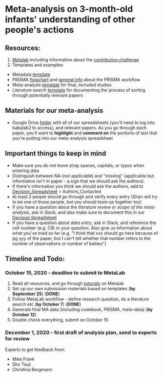 # Meta-analysis on 3-month-old infants' understanding of other people's actions

## Resources:
1. [Metalab](http://metalab.stanford.edu/) including information about the [contribution challenge](https://docs.google.com/document/d/1WH6y-7Hq-BRs7PAfH7jJY8qvPdBcy8IeHxfXeaqAJUI/edit)
2. Templates and examples:
- Metadata [template](https://docs.google.com/document/d/12SpehtoFfIvUjUBHYvi9rnIKeXAYduFdofRlQ0HAh5s/edit)
- PRISMA [flowchart](https://docs.google.com/presentation/d/1DKY8BTZZ82bGyGwpGsyyzsilOqE1F1NcDLTKWtCe9AY/edit#slide=id.p) and [general info](http://prisma-statement.org/) about the PRISMA workflow
- Meta-analysis [template](https://docs.google.com/spreadsheets/d/12Y_2BcFSu48t0F8a_xrY1Ro2fJoCIV1h8O627WNcrjY/edit#gid=0) for final, included studies 
- Literature search [template](https://docs.google.com/spreadsheets/d/1mtN4g6FddpBljQzrR-mS0y414M9wQNjK4Vz09nLOe2s/edit#gid=0) for documenting the process of sorting through potentially relevant papers 

## Materials for our meta-analysis
- Google Drive [folder](https://drive.google.com/drive/folders/171sHO97PPB4KqR6rAotvKzkTopYL1-km?usp=sharing) with all of our spreadsheets (you'll need to log into babylab2 to access), and relevant papers. As you go through each paper, you'll want to **highlight** and **comment on** the portions of text that you're putting into our meta-analysis spreadsheet

## Important things to keep in mind
- Make sure you do not leave stray spaces, capitals, or typos when entering data
- Distinguish between NA (not applicable) and "missing" (applicable but information isn't in paper - a sign that we should ask the authors).
- If there's information you think we should ask the authors, add to [Decision_Spreadsheet](https://docs.google.com/spreadsheets/d/1B__qPqybM8BaMKXqyAFnmgRRJLdAT0iXb6jQDjkwtRI/edit#gid=1621249086) > Authors_Contacted
- At least 2 people should go through and verify every entry (Shari will try to be one of those people, but you should team up together too)
- If you have a question about the *literature review* or *scope of the meta-analysis*, ask in Slack, and also make sure to document this in our [Decision Spreadsheet](https://docs.google.com/spreadsheets/d/1B__qPqybM8BaMKXqyAFnmgRRJLdAT0iXb6jQDjkwtRI/edit#gid=0)
- If you have a question about *data entry*, ask in Slack, and reference the cell number (e.g. C9) in your question. Also give us information about what you've tried so far (e.g. "I think that xxx should go here because of pg yyy of the paper, but I can't tell whether that number refers to the number of observations or number of babies")

## Timeline and Todo:
### October 15, 2020 - deadline to submit to MetaLab
1. Read all resources, and go through [tutorials](http://metalab.stanford.edu/tutorials.html) on Metalab
2. Set up our own submission materials based on templates (**by September 25**) (**DONE**)
3. Follow MetaLab workflow - define research question, do a literature search etc (**by October 7**) (**DONE**)
4. Generate final MA data (including codebook, PRISMA, meta-data) (**by October 12**)
5. Double check everything, submit on October 15

### December 1, 2020 - first draft of analysis plan, send to experts for review
Experts to get feedback from: 
- Mike Frank
- Sho Tsuji
- Christina Bergmann
